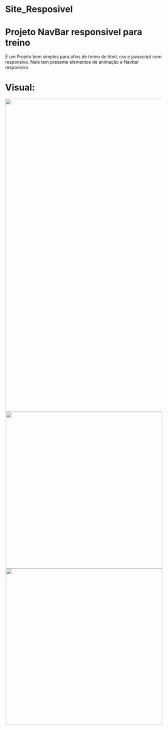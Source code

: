# Site_Resposivel
<h1>Projeto NavBar responsivel para treino</h1>
<p>É um Projeto bem simples para afins de treino de html, css e javascript com responsivo. Nele tem presente elementos de animação e Navbar responsiva.</p>

<h1>Visual:</h1>
<div align="center">
<img src="https://user-images.githubusercontent.com/72951026/165781189-060b0e42-695e-4e50-891f-4a8c8a3b074e.png" width=1000px>
<img src="https://user-images.githubusercontent.com/72951026/165781688-84da853a-19cc-46be-aeb1-532f4ba971d4.png" width=500px>
<img src="https://user-images.githubusercontent.com/72951026/165781742-54aeaff5-fe75-45f8-bf27-ad8cb493af6d.png" width=500px>
</div>
